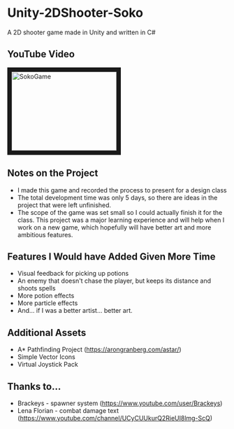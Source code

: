 # Unity-2DShooter-Soko
A 2D shooter game made in Unity and written in C#

## YouTube Video
<a href="http://www.youtube.com/watch?feature=player_embedded&v=eemVLfNmJ58
" target="_blank"><img src="http://img.youtube.com/vi/eemVLfNmJ58/0.jpg" 
alt="SokoGame" width="240" height="180" border="10" /></a>

## Notes on the Project
* I made this game and recorded the process to present for a design class
* The total development time was only 5 days, so there are ideas in the project that were left unfinished.
* The scope of the game was set small so I could actually finish it for the class. This project was a major learning experience and will help when I work on a new game, which hopefully will have better art and more ambitious features.

## Features I Would have Added Given More Time
* Visual feedback for picking up potions
* An enemy that doesn't chase the player, but keeps its distance and shoots spells
* More potion effects
* More particle effects
* And... if I was a better artist... better art.

## Additional Assets 
* A* Pathfinding Project (https://arongranberg.com/astar/)
* Simple Vector Icons
* Virtual Joystick Pack

## Thanks to...
* Brackeys - spawner system (https://www.youtube.com/user/Brackeys)
* Lena Florian - combat damage text (https://www.youtube.com/channel/UCyCUUkurQ2RieUI8lmg-ScQ)
